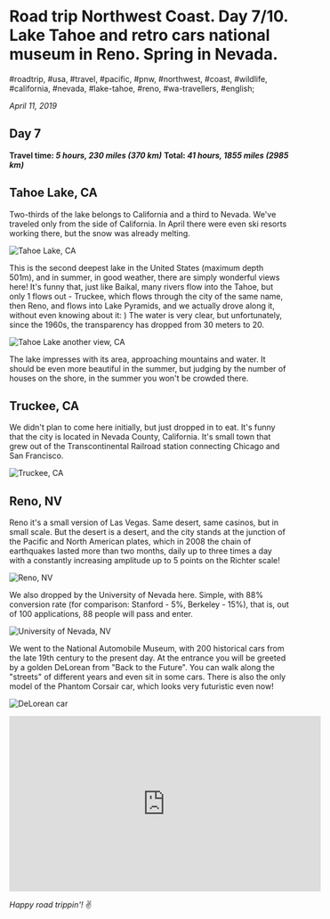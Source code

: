 # Road trip Northwest Coast. Day 7/10. Lake Tahoe and retro cars national museum in Reno. Spring in Nevada.

#roadtrip, #usa, #travel, #pacific, #pnw, #northwest, #coast, #wildlife, #california, #nevada, #lake-tahoe, #reno, #wa-travellers, #english;

_April 11, 2019_

## Day 7

**Travel time: _5 hours, 230 miles (370 km)_**
**Total: _41 hours, 1855 miles (2985 km)_**

## Tahoe Lake, CA

Two-thirds of the lake belongs to California and a third to Nevada. We've traveled only from the side of California. In April there were even ski resorts working there, but the snow was already melting.

![Tahoe Lake, CA](/images/road-trip-northwest-coast-day-7-10-lake-tahoe-and-retro-cars-national-museum-in-reno-spring-in-nevada/tahoe_lake.jpg)

This is the second deepest lake in the United States (maximum depth 501m), and in summer, in good weather, there are simply wonderful views here! It's funny that, just like Baikal, many rivers flow into the Tahoe, but only 1 flows out - Truckee, which flows through the city of the same name, then Reno, and flows into Lake Pyramids, and we actually drove along it, without even knowing about it: ) The water is very clear, but unfortunately, since the 1960s, the transparency has dropped from 30 meters to 20.

![Tahoe Lake another view, CA](/images/road-trip-northwest-coast-day-7-10-lake-tahoe-and-retro-cars-national-museum-in-reno-spring-in-nevada/tahoe_lake_2.jpg)

The lake impresses with its area, approaching mountains and water. It should be even more beautiful in the summer, but judging by the number of houses on the shore, in the summer you won't be crowded there.

## Truckee, CA
We didn't plan to come here initially, but just dropped in to eat. It's funny that the city is located in Nevada County, California. It's small town that grew out of the Transcontinental Railroad station connecting Chicago and San Francisco.

![Truckee, CA](/images/road-trip-northwest-coast-day-7-10-lake-tahoe-and-retro-cars-national-museum-in-reno-spring-in-nevada/truckee.jpg)

## Reno, NV
Reno it's a small version of Las Vegas. Same desert, same casinos, but in small scale. But the desert is a desert, and the city stands at the junction of the Pacific and North American plates, which in 2008 the chain of earthquakes lasted more than two months, daily up to three times a day with a constantly increasing amplitude up to 5 points on the Richter scale!

![Reno, NV](/images/road-trip-northwest-coast-day-7-10-lake-tahoe-and-retro-cars-national-museum-in-reno-spring-in-nevada/reno.jpg)

We also dropped by the University of Nevada here. Simple, with 88% conversion rate (for comparison: Stanford - 5%, Berkeley - 15%), that is, out of 100 applications, 88 people will pass and enter.

![University of Nevada, NV](/images/road-trip-northwest-coast-day-7-10-lake-tahoe-and-retro-cars-national-museum-in-reno-spring-in-nevada/nevada_university.jpg)

We went to the National Automobile Museum, with 200 historical cars from the late 19th century to the present day. At the entrance you will be greeted by a golden DeLorean from "Back to the Future". You can walk along the "streets" of different years and even sit in some cars. There is also the only model of the Phantom Corsair car, which looks very futuristic even now!

![DeLorean car](/images/road-trip-northwest-coast-day-7-10-lake-tahoe-and-retro-cars-national-museum-in-reno-spring-in-nevada/delorean.jpg)

<iframe width="560" height="315" src="https://www.youtube.com/embed/mq0kMMpn-Yc" frameborder="0" allow="accelerometer; autoplay; encrypted-media; gyroscope; picture-in-picture" allowfullscreen></iframe>

_Happy road trippin'!_ :v:
